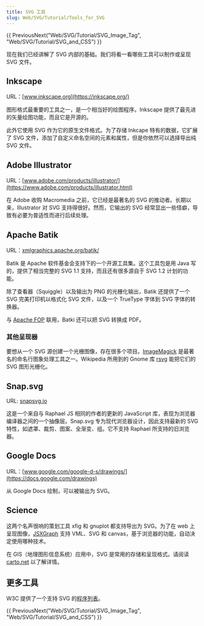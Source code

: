 ```yaml
---
title: SVG 工具
slug: Web/SVG/Tutorial/Tools_for_SVG
---
```


{{ PreviousNext("Web/SVG/Tutorial/SVG_Image_Tag", "Web/SVG/Tutorial/SVG_and_CSS") }}

现在我们已经讲解了 SVG 内部的基础。我们将看一看哪些工具可以制作或呈现 SVG 文件。

## Inkscape

URL：[www.inkscape.org](https://inkscape.org/)

图形格式最重要的工具之一，是一个相当好的绘图程序。Inkscape 提供了最先进的矢量绘图功能，而且它是开源的。

此外它使用 SVG 作为它的原生文件格式。为了存储 Inkcape 特有的数据，它扩展了 SVG 文件，添加了自定义命名空间的元素和属性，但是你依然可以选择导出纯 SVG 文件。

## Adobe Illustrator

URL：[www.adobe.com/products/illustrator/](https://www.adobe.com/products/illustrator.html)

在 Adobe 收购 Macromedia 之前，它已经是最著名的 SVG 的推动者。长期以来，Illustrator 对 SVG 支持得很好。然而，它输出的 SVG 经常显出一些怪癖，导致有必要为普适性而进行后续处理。

## Apache Batik

URL：[xmlgraphics.apache.org/batik/](https://xmlgraphics.apache.org/batik/)

Batik 是 Apache 软件基金会支持下的一个开源工具集。这个工具包是用 Java 写的，提供了相当完整的 SVG 1.1 支持，而且还有很多源自于 SVG 1.2 计划的功能。

除了查看器（Squiggle）以及输出为 PNG 的光栅化输出，Batik 还提供了一个 SVG 完美打印机以格式化 SVG 文件，以及一个 TrueType 字体到 SVG 字体的转换器。

与 [Apache FOP](https://xmlgraphics.apache.org/fop/) 联用，Batki 还可以把 SVG 转换成 PDF。

### 其他呈现器

要想从一个 SVG 源创建一个光栅图像，存在很多个项目。[ImageMagick](https://imagemagick.org/) 是最著名的命名行图象处理工具之一。Wikipedia 所用到的 Gnome 库 [rsvg](https://wiki.gnome.org/Projects/LibRsvg) 能把它们的 SVG 图形光栅化。

## Snap.svg

URL: [snapsvg.io](http://snapsvg.io/)

这是一个来自与 Raphael JS 相同的作者的更新的 JavaScript 库，表现为浏览器编译器之间的一个抽像层。Snap.svg 专为现代浏览器设计，因此支持最新的 SVG 特性，如遮罩、裁剪、图案、全渐变、组。它不支持 Raphael 所支持的旧浏览器。

## Google Docs

URL：[www.google.com/google-d-s/drawings/](https://docs.google.com/drawings)

从 Google Docs 绘制，可以被输出为 SVG。

## Science

这两个名声很响的策划工具 xfig 和 gnuplot 都支持导出为 SVG。为了在 web 上呈现图像，[JSXGraph](https://jsxgraph.uni-bayreuth.de/wp/) 支持 VML、SVG 和 canvas，基于浏览器的功能，自动决定使用哪种技术。

在 GIS（地理图形信息系统）应用中，SVG 是常用的存储和呈现格式。请阅读 [carto.net](https://carto.net/) 以了解详情。

## 更多工具

W3C 提供了一个支持 SVG 的[程序列表](https://www.w3.org/Graphics/SVG/WG/wiki/Implementations)。

{{ PreviousNext("Web/SVG/Tutorial/SVG_Image_Tag", "Web/SVG/Tutorial/SVG_and_CSS") }}
